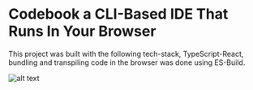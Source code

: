# Codebook a CLI-Based IDE That Runs In Your Browser

This project was built with the following tech-stack, TypeScript-React, bundling and transpiling code in the browser was done using ES-Build.

![alt text](https://github.com/[smazydev]/[code-book]/blob/[master]/project-img.png?raw=true)
